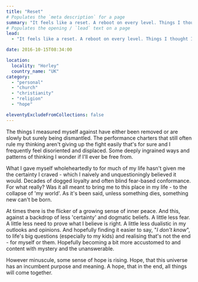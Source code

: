 ```yaml
---
title: "Reset"
# Populates the `meta description` for a page
summary: "It feels like a reset. A reboot on every level. Things I thought I knew for certain, I now question."
# Populates the opening / `lead` text on a page
lead:
  - "It feels like a reset. A reboot on every level. Things I thought I knew for certain, I now question."

date: 2016-10-15T08:34:00

location:
  locality: "Horley"
  country_name: "UK"
category:
  - "personal"
  - "church"
  - "christianity"
  - "religion"
  - "hope"

eleventyExcludeFromCollections: false
---
```


The things I measured myself against have either been removed or are slowly but surely being dismantled. The performance charters that still often rule my thinking aren't giving up the fight easily that's for sure and I frequently feel disoriented and displaced. Some deeply ingrained ways and patterns of thinking I wonder if I'll ever be free from.

What I gave myself wholeheartedly to for much of my life hasn't given me the certainty I craved - which I naively and unquestioningly believed it would. Decades of dogged loyalty and often blind fear-based conformance. For what really? Was it all meant to bring me to this place in my life - to the collapse of 'my world'. As it's been said, unless something dies, something new can't be born.

At times there is the flicker of a growing sense of inner peace. And this, against a backdrop of less 'certainty' and dogmatic beliefs. A little less fear. A little less need to prove what I believe is right. A little less dualistic in my outlooks and opinions. And hopefully finding it easier to say, "*I don't know*", to life's big questions (especially to my kids) and realising that's not the end - for myself or them. Hopefully becoming a bit more accustomed to and content with mystery and the unanswerable.

However minuscule, some sense of hope is rising. Hope, that this universe has an incumbent purpose and meaning. A hope, that in the end, all things will come together.
